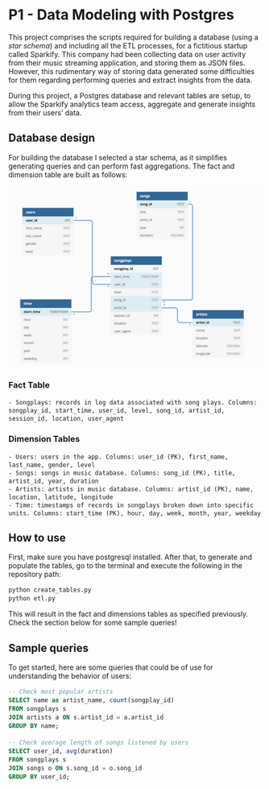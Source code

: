 # P1 - Data Modeling with Postgres

This project comprises the scripts required for building a database (using a *star schema*) and including all the ETL processes, for a fictitious startup called Sparkify. This company had been collecting data on user activity from their music streaming application, and storing them as JSON files. However, this rudimentary way of storing data generated some difficulties for them regarding performing queries and extract insights from the data.

During this project, a Postgres database and relevant tables are setup, to allow the Sparkify analytics team access, aggregate and generate insights from their users’ data.

## Database design

For building the database I selected a star schema, as it simplifies generating queries and can perform fast aggregations. The fact and dimension table are built as follows:


![Database schema](database_schema.jpg)


### Fact Table

    - Songplays: records in log data associated with song plays. Columns: songplay_id, start_time, user_id, level, song_id, artist_id, session_id, location, user_agent

### Dimension Tables

    - Users: users in the app. Columns: user_id (PK), first_name, last_name, gender, level
    - Songs: songs in music database. Columns: song_id (PK), title, artist_id, year, duration
    - Artists: artists in music database. Columns: artist_id (PK), name, location, latitude, longitude
    - Time: timestamps of records in songplays broken down into specific units. Columns: start_time (PK), hour, day, week, month, year, weekday

## How to use

First, make sure you have postgresql installed. After that, to generate and populate the tables, go to the terminal and execute the following in the repository path:

```sh
python create_tables.py
python etl.py
```

This will result in the fact and dimensions tables as specified previously. Check the section below for some sample queries!


## Sample queries

To get started, here are some queries that could be of use for understanding the behavior of users:

```sql
-- Check most popular artists
SELECT name as artist_name, count(songplay_id)
FROM songplays s
JOIN artists a ON s.artist_id = a.artist_id
GROUP BY name;

-- Check average length of songs listened by users
SELECT user_id, avg(duration) 
FROM songplays s 
JOIN songs o ON s.song_id = o.song_id 
GROUP BY user_id;
```

